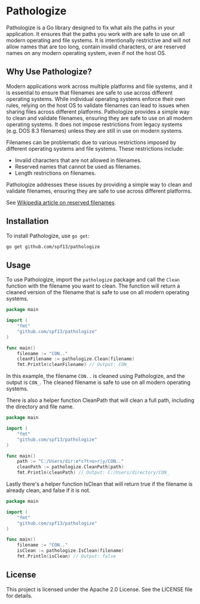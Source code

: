# Pathologize

Pathologize is a Go library designed to fix what ails the paths in your application.  It ensures that the paths you work with are safe to use on all modern operating and file systems.
It is intentionally restrictive and will not allow names that are too long, contain invalid characters, or are reserved names on any modern operating system, even if not the host OS.

## Why Use Pathologize?

Modern applications work across multiple platforms and file systems, and it is essential to ensure that filenames are safe to use across different operating systems.  While individual operating systems enforce their own rules, relying on the host OS to validate filenames can lead to issues when sharing files across different platforms. Pathologize provides a simple way to clean and validate filenames, ensuring they are safe to use on all modern operating systems. It does not impose restrictions from legacy systems (e.g. DOS 8.3 filenames) unless they are still in use on modern systems. 

Filenames can be problematic due to various restrictions imposed by different operating systems and file systems. These restrictions include:

- Invalid characters that are not allowed in filenames.
- Reserved names that cannot be used as filenames.
- Length restrictions on filenames.

Pathologize addresses these issues by providing a simple way to clean and validate filenames, ensuring they are safe to use across different platforms.

See [Wikipedia article on reserved filenames](https://en.wikipedia.org/wiki/Filename#Reserved_characters_and_words).

## Installation

To install Pathologize, use `go get`:

```sh
go get github.com/spf13/pathologize
```

## Usage

To use Pathologize, import the `pathologize` package and call the `Clean` function with the filename you want to clean. The function will return a cleaned version of the filename that is safe to use on all modern operating systems. 

```go
package main

import (
    "fmt"
    "github.com/spf13/pathologize"
)

func main()
    filename := "CON.."
    cleanFilename := pathologize.Clean(filename)
    fmt.Println(cleanFilename) // Output: CON_

```

In this example, the filename `CON..` is cleaned using Pathologize, and the output is `CON_`. The cleaned filename is safe to use on all modern operating systems.

There is also a helper function CleanPath that will clean a full path, including the directory and file name.

```go
package main

import (
    "fmt"
    "github.com/spf13/pathologize"
)

func main()
    path := "C:/Users/dir:e*c?t<o>r|y/CON.."
    cleanPath := pathologize.CleanPath(path)
    fmt.Println(cleanPath) // Output: C:/Users/directory/CON_

```

Lastly there's a helper function IsClean that will return true if the filename is already clean, and false if it is not.

```go
package main

import (
    "fmt"
    "github.com/spf13/pathologize"
)

func main()
    filename := "CON.."
    isClean := pathologize.IsClean(filename)
    fmt.Println(isClean) // Output: false

```

## License
This project is licensed under the Apache 2.0 License. See the LICENSE file for details.
